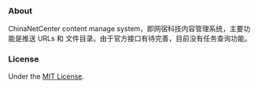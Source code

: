 ### About

ChinaNetCenter content manage system，即网宿科技内容管理系统，主要功能是推送 URLs 和 文件目录。由于官方接口有待完善，目前没有任务查询功能。

### License

Under the [MIT License](http://opensource.org/licenses/mit-license.php).

